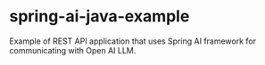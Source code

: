 # spring-ai-java-example
Example of REST API application that uses Spring AI framework for communicating with Open AI LLM.
